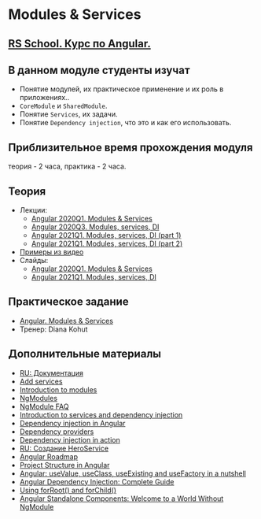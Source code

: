 # Modules & Services

## [RS School. Курс по Angular.](../../README-RU.md)

## В данном модуле студенты изучат

- Понятие модулей, их практическое применение и их роль в приложениях..
- `CoreModule` и `SharedModule`.
- Понятие `Services`, их задачи.
- Понятие `Dependency injection`, что это и как его использовать.

## Приблизительное время прохождения модуля

теория - 2 часа,
практика - 2 часа.

## Теория

- Лекции:
  - [Angular 2020Q1. Modules & Services](https://youtu.be/t4LuNI9HCMM)
  - [Angular 2020Q3. Modules, services, DI](https://youtu.be/hTwLchuRz1Q)
  - [Angular 2021Q1. Modules, services, DI (part 1)](https://youtu.be/3l8kUDM1naQ)
  - [Angular 2021Q1. Modules, services, DI (part 2)](https://youtu.be/LS6HfpoCPhQ)
- [Примеры из видео](https://github.com/pavelrazuvalau/angular-lectures/tree/master/angular-modules-services)
- Слайды:
  - [Angular 2020Q1. Modules & Services](https://slides.com/pavelrazuvalau/angular-modules-services)
  - [Angular 2021Q1. Modules, services, DI](https://slides.com/dzianis_davydau/modules-services-di)

## Практическое задание

- [Angular. Modules & Services](https://github.com/rolling-scopes-school/tasks/blob/master/tasks/angular/modules-services-routing.md)
- Тренер: Diana Kohut

## Дополнительные материалы

- [RU: Документация](https://angular24.ru/)
- [Add services](https://angular.io/tutorial/toh-pt4)
- [Introduction to modules](https://angular.io/guide/architecture-modules)
- [NgModules](https://angular.io/guide/ngmodules)
- [NgModule FAQ](https://angular.io/guide/ngmodule-faq)
- [Introduction to services and dependency injection](https://angular.io/guide/architecture-services)
- [Dependency injection in Angular](https://angular.io/guide/dependency-injection)
- [Dependency providers](https://angular.io/guide/dependency-injection-providers)
- [Dependency injection in action](https://angular.io/guide/dependency-injection-in-action)
- [RU: Создание HeroService](https://angular24.ru/tutorial/toh-pt4)
- [Angular Roadmap](https://roadmap.sh/angular)
- [Project Structure in Angular](https://www.youtube.com/watch?v=mJGg7LWmVeU)
- [Angular: useValue, useClass, useExisting and useFactory in a nutshell](https://medium.com/@matsal.dev/angular-usevalue-useclass-useexisting-and-usefactory-in-a-nutshell-97db8d206084)
- [Angular Dependency Injection: Complete Guide](https://blog.angular-university.io/angular-dependency-injection/)
- [Using forRoot() and forChild()](https://www.freelancermap.com/freelancer-tips/12255-forroot-forchild-angular)
- [Angular Standalone Components: Welcome to a World Without NgModule](https://netbasal.com/angular-standalone-components-welcome-to-a-world-without-ngmodule-abd3963e89c5)
